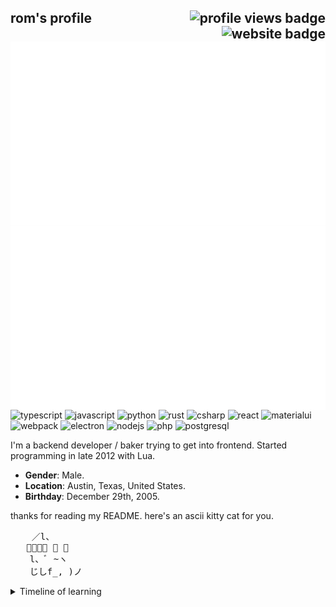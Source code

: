 <h2>
    rom's profile 
    <img alt="profile views badge" align="right" src="https://komarev.com/ghpvc/?username=romdotdog&style=flat-square&color=F66565"/>
    <a rel="noreferrer" href="https://rom.dog" aria-label="my website" target="_blank">
        <img alt="website badge" align="right" src="https://img.shields.io/static/v1?label=website&message=rom.dog&color=F66565&style=flat-square"/>
    </a>
</h2> 
<a aria-label="jstrieb/github-stats" href="https://github.com/jstrieb/github-stats">
    <img alt="GitHub Stats" align="right" src="https://raw.githubusercontent.com/romdotdog/github-stats/master/generated/overview.svg" />
    <img alt="spacer" height="1" align="right" hspace="99999" />
    <img alt="GitHub Top Languages" align="right" src="https://raw.githubusercontent.com/romdotdog/github-stats/master/generated/languages.svg" />
</a>
<div>
    <img alt="typescript" width=30 height=24 src="https://cdn.jsdelivr.net/gh/devicons/devicon@latest/icons/typescript/typescript-plain.svg">
    <img alt="javascript" width=30 height=24 src="https://cdn.jsdelivr.net/gh/devicons/devicon@latest/icons/javascript/javascript-plain.svg">
    <img alt="python" width=30 height=24 src="https://cdn.jsdelivr.net/gh/devicons/devicon@latest/icons/python/python-plain.svg">
    <img alt="rust" width=30 height=24 src="https://rustacean.net/assets/rustacean-flat-happy.svg">
    <img alt="csharp" width=30 height=24 src="https://cdn.jsdelivr.net/gh/devicons/devicon@latest/icons/csharp/csharp-plain.svg">
    <img alt="react" width=30 height=24 src="https://cdn.jsdelivr.net/gh/devicons/devicon@latest/icons/react/react-original.svg">
    <img alt="materialui" width=30 height=24 src="https://cdn.jsdelivr.net/gh/devicons/devicon@latest/icons/materialui/materialui-original.svg">
    <img alt="webpack" width=30 height=24 src="https://cdn.jsdelivr.net/gh/devicons/devicon@latest/icons/webpack/webpack-original.svg">
    <img alt="electron" width=30 height=24 src="https://cdn.jsdelivr.net/gh/devicons/devicon@latest/icons/electron/electron-original.svg">
    <img alt="nodejs" width=30 height=24 src="https://cdn.jsdelivr.net/gh/devicons/devicon@latest/icons/nodejs/nodejs-original.svg">
    <img alt="php" width=30 height=24 src="https://cdn.jsdelivr.net/gh/devicons/devicon@latest/icons/php/php-plain.svg">
    <img alt="postgresql" width=30 height=24 src="https://cdn.jsdelivr.net/gh/devicons/devicon@latest/icons/postgresql/postgresql-plain.svg">
</div>

I'm a backend developer / baker trying to get into frontend. Started programming in late 2012 with Lua.
* **Gender**: Male.
* **Location**: Austin, Texas, United States.
* **Birthday**: December 29th, 2005.

thanks for reading my README. 
here's an ascii kitty cat for you.
<pre>
    ／l、
   ﾞ（ﾟ､ ｡ ７
  　l、ﾞ ~ヽ
  　じしf_, )ノ
</pre>
<details>
  <summary>Timeline of learning</summary>

### Late 2012
Started programming Lua.

### Late 2014
Started learning batch and Visual Basic. Joined GitHub on a separate account.

### 2015
Learned python after getting mad at how absolutely awful batch is. 

### 2016
Learned some math concepts.

### 2017
Learned C#, HTML, CSS, JS, and node. Created my first website.

### 2018
Transitioned from WinForms to WPF. Started independently learning graphic design. Learned polar coordinates.

### 2019
Learned some PHP. Created an online custom long-spanning RP game that I designed for my school friends.

### 2020

#### Early
Learned in depth about compilers and virtual machines. Created and led two group projects using GitHub to implement continuous integration and created a closed-source testing framework using GitHub Actions.
#### Late
Reestablished online presence.
Learned React, webpack and similar libraries.
    
### 2021
Learned C and C++.
</details>

